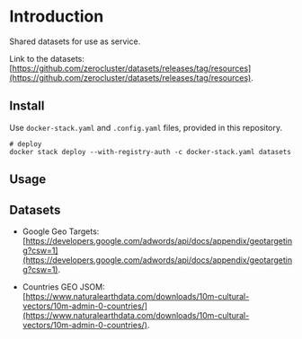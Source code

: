 # Introduction

Shared datasets for use as service.

Link to the datasets: [https://github.com/zerocluster/datasets/releases/tag/resources](https://github.com/zerocluster/datasets/releases/tag/resources).

## Install

Use `docker-stack.yaml` and `.config.yaml` files, provided in this repository.

```shell
# deploy
docker stack deploy --with-registry-auth -c docker-stack.yaml datasets
```

## Usage

## Datasets

-   Google Geo Targets: [https://developers.google.com/adwords/api/docs/appendix/geotargeting?csw=1](https://developers.google.com/adwords/api/docs/appendix/geotargeting?csw=1).

-   Countries GEO JSOM: [https://www.naturalearthdata.com/downloads/10m-cultural-vectors/10m-admin-0-countries/](https://www.naturalearthdata.com/downloads/10m-cultural-vectors/10m-admin-0-countries/).
